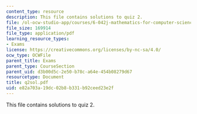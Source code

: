 ```yaml
---
content_type: resource
description: This file contains solutions to quiz 2.
file: /ol-ocw-studio-app/courses/6-042j-mathematics-for-computer-science-fall-2005/e82a703a19dc02b8b331b92ceed23e2f_q2sol.pdf
file_size: 169914
file_type: application/pdf
learning_resource_types:
- Exams
license: https://creativecommons.org/licenses/by-nc-sa/4.0/
ocw_type: OCWFile
parent_title: Exams
parent_type: CourseSection
parent_uid: d3b00d5c-2e50-b78c-a64e-454b08279d67
resourcetype: Document
title: q2sol.pdf
uid: e82a703a-19dc-02b8-b331-b92ceed23e2f
---
```

This file contains solutions to quiz 2.